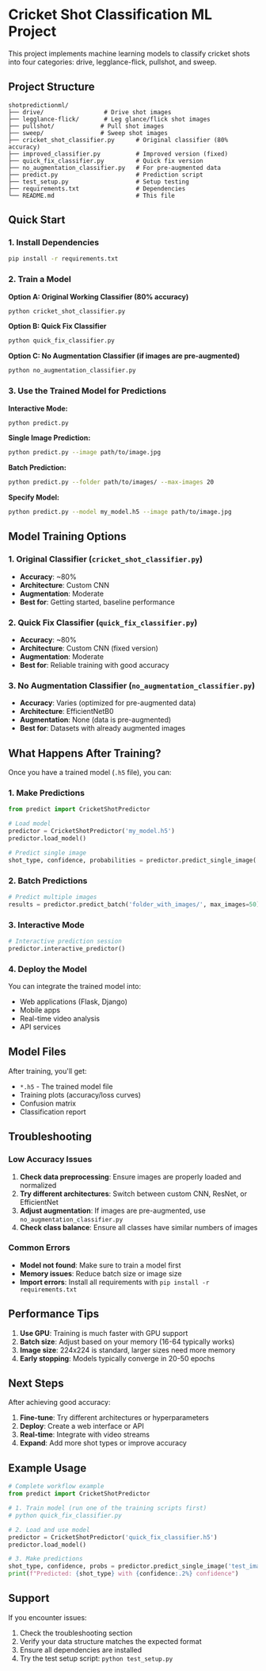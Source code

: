 # Cricket Shot Classification ML Project

This project implements machine learning models to classify cricket shots into four categories: drive, legglance-flick, pullshot, and sweep.

## Project Structure

```
shotpredictionml/
├── drive/                 # Drive shot images
├── legglance-flick/       # Leg glance/flick shot images  
├── pullshot/             # Pull shot images
├── sweep/                # Sweep shot images
├── cricket_shot_classifier.py      # Original classifier (80% accuracy)
├── improved_classifier.py          # Improved version (fixed)
├── quick_fix_classifier.py         # Quick fix version
├── no_augmentation_classifier.py   # For pre-augmented data
├── predict.py                      # Prediction script
├── test_setup.py                   # Setup testing
├── requirements.txt                # Dependencies
└── README.md                       # This file
```

## Quick Start

### 1. Install Dependencies
```bash
pip install -r requirements.txt
```

### 2. Train a Model

**Option A: Original Working Classifier (80% accuracy)**
```bash
python cricket_shot_classifier.py
```

**Option B: Quick Fix Classifier**
```bash
python quick_fix_classifier.py
```

**Option C: No Augmentation Classifier (if images are pre-augmented)**
```bash
python no_augmentation_classifier.py
```

### 3. Use the Trained Model for Predictions

**Interactive Mode:**
```bash
python predict.py
```

**Single Image Prediction:**
```bash
python predict.py --image path/to/image.jpg
```

**Batch Prediction:**
```bash
python predict.py --folder path/to/images/ --max-images 20
```

**Specify Model:**
```bash
python predict.py --model my_model.h5 --image path/to/image.jpg
```

## Model Training Options

### 1. Original Classifier (`cricket_shot_classifier.py`)
- **Accuracy**: ~80%
- **Architecture**: Custom CNN
- **Augmentation**: Moderate
- **Best for**: Getting started, baseline performance

### 2. Quick Fix Classifier (`quick_fix_classifier.py`)
- **Accuracy**: ~80%
- **Architecture**: Custom CNN (fixed version)
- **Augmentation**: Moderate
- **Best for**: Reliable training with good accuracy

### 3. No Augmentation Classifier (`no_augmentation_classifier.py`)
- **Accuracy**: Varies (optimized for pre-augmented data)
- **Architecture**: EfficientNetB0
- **Augmentation**: None (data is pre-augmented)
- **Best for**: Datasets with already augmented images

## What Happens After Training?

Once you have a trained model (`.h5` file), you can:

### 1. Make Predictions
```python
from predict import CricketShotPredictor

# Load model
predictor = CricketShotPredictor('my_model.h5')
predictor.load_model()

# Predict single image
shot_type, confidence, probabilities = predictor.predict_single_image('image.jpg')
```

### 2. Batch Predictions
```python
# Predict multiple images
results = predictor.predict_batch('folder_with_images/', max_images=50)
```

### 3. Interactive Mode
```python
# Interactive prediction session
predictor.interactive_predictor()
```

### 4. Deploy the Model
You can integrate the trained model into:
- Web applications (Flask, Django)
- Mobile apps
- Real-time video analysis
- API services

## Model Files

After training, you'll get:
- `*.h5` - The trained model file
- Training plots (accuracy/loss curves)
- Confusion matrix
- Classification report

## Troubleshooting

### Low Accuracy Issues
1. **Check data preprocessing**: Ensure images are properly loaded and normalized
2. **Try different architectures**: Switch between custom CNN, ResNet, or EfficientNet
3. **Adjust augmentation**: If images are pre-augmented, use `no_augmentation_classifier.py`
4. **Check class balance**: Ensure all classes have similar numbers of images

### Common Errors
- **Model not found**: Make sure to train a model first
- **Memory issues**: Reduce batch size or image size
- **Import errors**: Install all requirements with `pip install -r requirements.txt`

## Performance Tips

1. **Use GPU**: Training is much faster with GPU support
2. **Batch size**: Adjust based on your memory (16-64 typically works)
3. **Image size**: 224x224 is standard, larger sizes need more memory
4. **Early stopping**: Models typically converge in 20-50 epochs

## Next Steps

After achieving good accuracy:
1. **Fine-tune**: Try different architectures or hyperparameters
2. **Deploy**: Create a web interface or API
3. **Real-time**: Integrate with video streams
4. **Expand**: Add more shot types or improve accuracy

## Example Usage

```python
# Complete workflow example
from predict import CricketShotPredictor

# 1. Train model (run one of the training scripts first)
# python quick_fix_classifier.py

# 2. Load and use model
predictor = CricketShotPredictor('quick_fix_classifier.h5')
predictor.load_model()

# 3. Make predictions
shot_type, confidence, probs = predictor.predict_single_image('test_image.jpg')
print(f"Predicted: {shot_type} with {confidence:.2%} confidence")
```

## Support

If you encounter issues:
1. Check the troubleshooting section
2. Verify your data structure matches the expected format
3. Ensure all dependencies are installed
4. Try the test setup script: `python test_setup.py` 